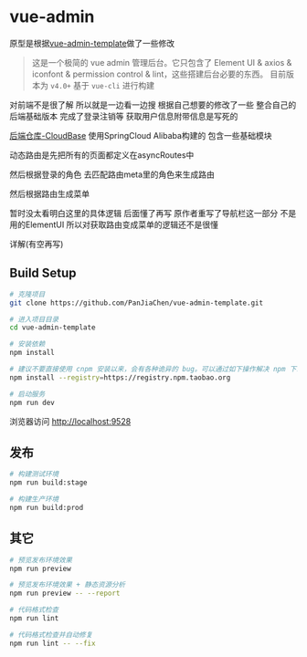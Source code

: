 # vue-admin
原型是根据[vue-admin-template](https://github.com/PanJiaChen/vue-admin-template)做了一些修改
> 这是一个极简的 vue admin 管理后台。它只包含了 Element UI & axios & iconfont & permission control & lint，这些搭建后台必要的东西。
目前版本为 `v4.0+` 基于 `vue-cli` 进行构建

对前端不是很了解 所以就是一边看一边搜 根据自己想要的修改了一些 整合自己的后端基础版本 完成了登录注销等 获取用户信息附带信息是写死的

[后端仓库-CloudBase](https://github.com/Zyfgoup/CloudBase) 使用SpringCloud Alibaba构建的 包含一些基础模块

动态路由是先把所有的页面都定义在asyncRoutes中

然后根据登录的角色 去匹配路由meta里的角色来生成路由

然后根据路由生成菜单

暂时没太看明白这里的具体逻辑 后面懂了再写  原作者重写了导航栏这一部分 不是用的ElementUI 所以对获取路由变成菜单的逻辑还不是很懂




详解(有空再写)



## Build Setup
```bash
# 克隆项目
git clone https://github.com/PanJiaChen/vue-admin-template.git

# 进入项目目录
cd vue-admin-template

# 安装依赖
npm install

# 建议不要直接使用 cnpm 安装以来，会有各种诡异的 bug。可以通过如下操作解决 npm 下载速度慢的问题
npm install --registry=https://registry.npm.taobao.org

# 启动服务
npm run dev
```

浏览器访问 [http://localhost:9528](http://localhost:9528)

## 发布

```bash
# 构建测试环境
npm run build:stage

# 构建生产环境
npm run build:prod
```

## 其它

```bash
# 预览发布环境效果
npm run preview

# 预览发布环境效果 + 静态资源分析
npm run preview -- --report

# 代码格式检查
npm run lint

# 代码格式检查并自动修复
npm run lint -- --fix
```

